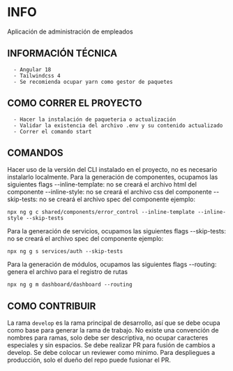 # INFO
Aplicación de administración de empleados

## INFORMACIÓN TÉCNICA
```
  - Angular 18
  - Tailwindcss 4
  - Se recomienda ocupar yarn como gestor de paquetes
```

## COMO CORRER EL PROYECTO
```
  - Hacer la instalación de paqueteria o actualización
  - Validar la existencia del archivo .env y su contenido actualizado
  - Correr el comando start
```

## COMANDOS
Hacer uso de la versión del CLI instalado en el proyecto, no es necesario instalarlo localmente.
Para la generación de componentes, ocupamos las siguientes flags
--inline-template: no se creará el archivo html del componente
--inline-style: no se creará el archivo css del componente
--skip-tests: no se creará el archivo spec del componente
ejemplo:
````
npx ng g c shared/components/error_control --inline-template --inline-style --skip-tests
````
Para la generación de servicios, ocupamos las siguientes flags
--skip-tests: no se creará el archivo spec del componente
ejemplo:
````
npx ng g s services/auth --skip-tests
````
Para la generación de módulos, ocupamos las siguientes flags
--routing: genera el archivo para el registro de rutas
````
npx ng g m dashboard/dashboard --routing
````


## COMO CONTRIBUIR
La rama `develop` es la rama principal de desarrollo, así que se debe ocupa como base para generar la rama de trabajo.
No existe una convención de nombres para ramas, solo debe ser descriptiva, no ocupar caracteres especiales y sin espacios.
Se debe realizar PR para fusión de cambios a develop.
Se debe colocar un reviewer como minimo.
Para despliegues a producción, solo el dueño del repo puede fusionar el PR.
